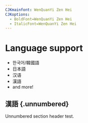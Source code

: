 ```yaml
---
CJKmainfont: WenQuanYi Zen Hei
CJKoptions:
  - BoldFont=WenQuanYi Zen Hei
  - ItalicFont=WenQuanYi Zen Hei
---
```


# Language support

* 한국어/韓國語
* 日本語
* 汉语
* 漢語
* and more!

## 漢語 {.unnumbered}

Unnumbered section header test.
